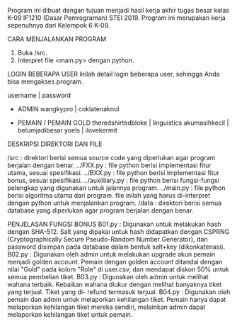 Program ini dibuat dengan tujuan menjadi hasil kerja akhir tugas besar 
kelas K-09 IF1210 (Dasar Pemrograman) STEI 2019. Program ini merupakan 
kerja sepenuhnya dari Kelompok 6 K-09.

CARA MENJALANKAN PROGRAM
1. Buka /src.
2. Interpret file <main.py> dengan python.

LOGIN BEBERAPA USER
Inilah detail login beberapa user, sehingga Anda bisa mengakses program.

username | password

 - ADMIN
wangkypro | coklatenaknol

 - PEMAIN / PEMAIN GOLD
theredshirtedbloke | linguistics
akumasihkecil | belumjadibesar
yoels | ilovekermit

DESKRIPSI DIREKTORI DAN FILE

/src  : direktori berisi semua source code yang diperlukan agar program
        berjalan dengan benar.
    ../FXX.py : file python berisi implementasi fitur utama, sesuai 
                spesifikasi.
    ../BXX.py : file python berisi implementasi fitur bonus, sesuai
                spesifikasi.
    ../auxilliary.py : file python berisi fungsi-fungsi pelengkap yang
                       digunakan untuk jalannya program.
    ../main.py : file python berisi algoritma utama dari program.
                 file inilah yang harus di-interpret dengan python
                 untuk menjalankan program.
/data : direktori berisi semua database yang diperlukan agar program
        berjalan dengan benar.

PENJELASAN FUNGSI BONUS
B01.py : Digunakan untuk melakukan hash dengan SHA-512. Salt yang dipakai
         untuk hash didapatkan dengan CSPRNG (Cryptographically Secure
         Pseudo-Random Number Generator), dan password disimpan pada
         database dalam bentuk salt+key (dikonkatenasi).
B02.py : Digunakan oleh admin untuk melakukan upgrade akun pemain menjadi
         golden account. Pemain dengan golden account ditandai dengan
         nilai "Gold" pada kolom "Role" di user.csv, dan mendapat
         diskon 50% untuk semua pembelian tiket.
B03.py : Digunakan oleh admin untuk melihat wahana terbaik. Kebaikan wahana
         diukur dengan melihat banyaknya tiket yang terjual. Tiket yang di-
         refund termasuk terjual.
B04.py : Digunakan oleh pemain dan admin untuk melaporkan kehilangan tiket.
         Pemain hanya dapat melaporkan kehilangan tiket mereka sendiri,
         melainkan admin dapat melaporkan kehilangan tiket untuk pemain.